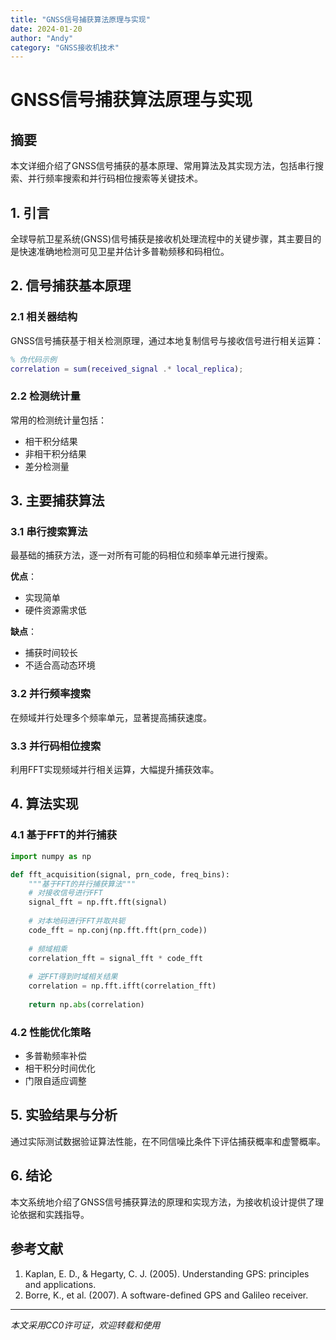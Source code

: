 ```yaml
---
title: "GNSS信号捕获算法原理与实现"
date: 2024-01-20
author: "Andy"
category: "GNSS接收机技术"
---
```


# GNSS信号捕获算法原理与实现

## 摘要
本文详细介绍了GNSS信号捕获的基本原理、常用算法及其实现方法，包括串行搜索、并行频率搜索和并行码相位搜索等关键技术。

## 1. 引言

全球导航卫星系统(GNSS)信号捕获是接收机处理流程中的关键步骤，其主要目的是快速准确地检测可见卫星并估计多普勒频移和码相位。

## 2. 信号捕获基本原理

### 2.1 相关器结构
GNSS信号捕获基于相关检测原理，通过本地复制信号与接收信号进行相关运算：

```matlab
% 伪代码示例
correlation = sum(received_signal .* local_replica);
```

### 2.2 检测统计量
常用的检测统计量包括：
- 相干积分结果
- 非相干积分结果  
- 差分检测量

## 3. 主要捕获算法

### 3.1 串行搜索算法
最基础的捕获方法，逐一对所有可能的码相位和频率单元进行搜索。

**优点**：
- 实现简单
- 硬件资源需求低

**缺点**：
- 捕获时间较长
- 不适合高动态环境

### 3.2 并行频率搜索
在频域并行处理多个频率单元，显著提高捕获速度。

### 3.3 并行码相位搜索
利用FFT实现频域并行相关运算，大幅提升捕获效率。

## 4. 算法实现

### 4.1 基于FFT的并行捕获
```python
import numpy as np

def fft_acquisition(signal, prn_code, freq_bins):
    """基于FFT的并行捕获算法"""
    # 对接收信号进行FFT
    signal_fft = np.fft.fft(signal)
    
    # 对本地码进行FFT并取共轭
    code_fft = np.conj(np.fft.fft(prn_code))
    
    # 频域相乘
    correlation_fft = signal_fft * code_fft
    
    # 逆FFT得到时域相关结果
    correlation = np.fft.ifft(correlation_fft)
    
    return np.abs(correlation)
```

### 4.2 性能优化策略
- 多普勒频率补偿
- 相干积分时间优化
- 门限自适应调整

## 5. 实验结果与分析

通过实际测试数据验证算法性能，在不同信噪比条件下评估捕获概率和虚警概率。

## 6. 结论

本文系统地介绍了GNSS信号捕获算法的原理和实现方法，为接收机设计提供了理论依据和实践指导。

## 参考文献

1. Kaplan, E. D., & Hegarty, C. J. (2005). Understanding GPS: principles and applications.
2. Borre, K., et al. (2007). A software-defined GPS and Galileo receiver.

---
*本文采用CC0许可证，欢迎转载和使用*